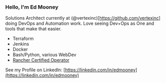 ### Hello, I'm Ed Mooney

Solutions Architect currently at (@vertexinc)[https://github.com/vertexinc] doing DevOps and Automation work. Love seeing Dev+Ops as One and tools that make that easier.

* Terraform
* Jenkins
* Docker
* Bash/Python, various WebDev
* [Rancher Certified Operator](https://academy.rancher.com/certificates/142e40ed08fd40e884d72536d28d85ee)

See my Profile on LinkedIn: [https://linkedin.com/in/edmooney](https://linkedin.com/in/edmooney)
